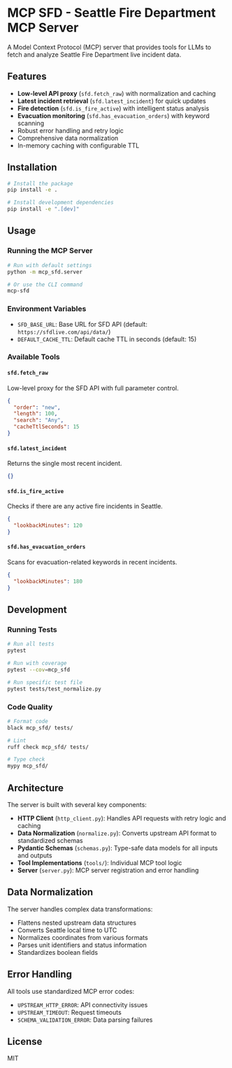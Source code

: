 # MCP SFD - Seattle Fire Department MCP Server

A Model Context Protocol (MCP) server that provides tools for LLMs to fetch and analyze Seattle Fire Department live incident data.

## Features

- **Low-level API proxy** (`sfd.fetch_raw`) with normalization and caching
- **Latest incident retrieval** (`sfd.latest_incident`) for quick updates
- **Fire detection** (`sfd.is_fire_active`) with intelligent status analysis
- **Evacuation monitoring** (`sfd.has_evacuation_orders`) with keyword scanning
- Robust error handling and retry logic
- Comprehensive data normalization
- In-memory caching with configurable TTL

## Installation

```bash
# Install the package
pip install -e .

# Install development dependencies
pip install -e ".[dev]"
```

## Usage

### Running the MCP Server

```bash
# Run with default settings
python -m mcp_sfd.server

# Or use the CLI command
mcp-sfd
```

### Environment Variables

- `SFD_BASE_URL`: Base URL for SFD API (default: `https://sfdlive.com/api/data/`)
- `DEFAULT_CACHE_TTL`: Default cache TTL in seconds (default: 15)

### Available Tools

#### `sfd.fetch_raw`
Low-level proxy for the SFD API with full parameter control.

```json
{
  "order": "new",
  "length": 100,
  "search": "Any",
  "cacheTtlSeconds": 15
}
```

#### `sfd.latest_incident`
Returns the single most recent incident.

```json
{}
```

#### `sfd.is_fire_active`
Checks if there are any active fire incidents in Seattle.

```json
{
  "lookbackMinutes": 120
}
```

#### `sfd.has_evacuation_orders`
Scans for evacuation-related keywords in recent incidents.

```json
{
  "lookbackMinutes": 180
}
```

## Development

### Running Tests

```bash
# Run all tests
pytest

# Run with coverage
pytest --cov=mcp_sfd

# Run specific test file
pytest tests/test_normalize.py
```

### Code Quality

```bash
# Format code
black mcp_sfd/ tests/

# Lint
ruff check mcp_sfd/ tests/

# Type check
mypy mcp_sfd/
```

## Architecture

The server is built with several key components:

- **HTTP Client** (`http_client.py`): Handles API requests with retry logic and caching
- **Data Normalization** (`normalize.py`): Converts upstream API format to standardized schemas
- **Pydantic Schemas** (`schemas.py`): Type-safe data models for all inputs and outputs
- **Tool Implementations** (`tools/`): Individual MCP tool logic
- **Server** (`server.py`): MCP server registration and error handling

## Data Normalization

The server handles complex data transformations:

- Flattens nested upstream data structures
- Converts Seattle local time to UTC
- Normalizes coordinates from various formats
- Parses unit identifiers and status information
- Standardizes boolean fields

## Error Handling

All tools use standardized MCP error codes:

- `UPSTREAM_HTTP_ERROR`: API connectivity issues
- `UPSTREAM_TIMEOUT`: Request timeouts
- `SCHEMA_VALIDATION_ERROR`: Data parsing failures

## License

MIT
